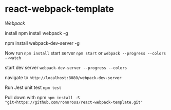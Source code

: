react-webpack-template
======================

*Webpack*

install
npm install webpack -g

npm install webpack-dev-server -g

Now run `npm install`
start server
`npm start` or `webpack --progress --colors --watch`

start dev server `webpack-dev-server --progress --colors`

navigate to
`http://localhost:8080/webpack-dev-server`


Run Jest unit test
`npm test`

Pull down with npm
`npm install -S "git+https://github.com/ronnross/react-webpack-template.git"`
